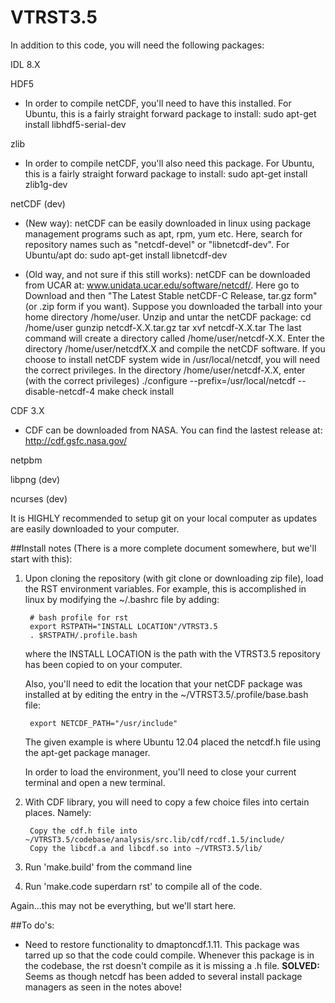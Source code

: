 VTRST3.5
========

In addition to this code, you will need the following packages:

IDL 8.X

HDF5

- In order to compile netCDF, you'll need to have this installed.  For Ubuntu, this is a fairly
  straight forward package to install:
        sudo apt-get install libhdf5-serial-dev

zlib

- In order to compile netCDF, you'll also need this package.  For Ubuntu, this is a fairly
  straight forward package to install:
        sudo apt-get install zlib1g-dev

netCDF (dev)

- (New way): netCDF can be easily downloaded in linux using package management programs such as 
  apt, rpm, yum etc.  Here, search for repository names such as "netcdf-devel" or "libnetcdf-dev".
  For Ubuntu/apt do:
       sudo apt-get install libnetcdf-dev

- (Old way, and not sure if this still works): netCDF can be downloaded from UCAR at:  www.unidata.ucar.edu/software/netcdf/.  Here go to 
  Download and then "The Latest Stable netCDF-C Release, tar.gz form"  (or .zip form if you want).
  Suppose you downloaded the tarball into your home directory /home/user. Unzip and untar the 
  netCDF package: 
       cd /home/user 
       gunzip netcdf-X.X.tar.gz 
       tar xvf netcdf-X.X.tar
  The last command will create a directory called /home/user/netcdf-X.X. Enter the directory 
  /home/user/netcdfX.X and compile the netCDF software. If you choose to install netCDF system 
  wide in /usr/local/netcdf, you will need the correct privileges. In the directory 
  /home/user/netcdf-X.X, enter (with the correct privileges) 
       ./configure --prefix=/usr/local/netcdf --disable-netcdf-4 make check install



CDF 3.X

- CDF can be downloaded from NASA.  You can find the lastest release at: http://cdf.gsfc.nasa.gov/


netpbm

libpng (dev)

ncurses (dev)

It is HIGHLY recommended to setup git on your local computer as updates are easily downloaded to
your computer.


##Install notes (There is a more complete document somewhere, but we'll start with this):


1. Upon cloning the repository (with git clone or downloading zip file), load the RST environment 
   variables.  For example, this is accomplished in linux by modifying the ~/.bashrc file by
   adding:

        # bash profile for rst
        export RSTPATH="INSTALL LOCATION"/VTRST3.5
        . $RSTPATH/.profile.bash

   where the INSTALL LOCATION is the path with the VTRST3.5 repository has been copied to on your
   computer.  

   Also, you'll need to edit the location that your netCDF package was installed at by editing the
   entry in the ~/VTRST3.5/.profile/base.bash file:

        export NETCDF_PATH="/usr/include"

   The given example is where Ubuntu 12.04 placed the netcdf.h file using the apt-get package 
   manager.  

   In order to load the environment, you'll need to close your current terminal and
   open a new terminal.

2. With CDF library, you will need to copy a few choice files into certain places.  Namely:

        Copy the cdf.h file into ~/VTRST3.5/codebase/analysis/src.lib/cdf/rcdf.1.5/include/
        Copy the libcdf.a and libcdf.so into ~/VTRST3.5/lib/


3. Run 'make.build' from the command line

4. Run 'make.code superdarn rst' to compile all of the code.


Again...this may not be everything, but we'll start here.



##To do's:

- Need to restore functionality to dmaptoncdf.1.11.  This package was tarred up so that the code 
  could compile.  Whenever this package is in the codebase, the rst doesn't compile as it is 
  missing a .h file.  __SOLVED:__ Seems as though netcdf has been added to several install
  package managers as seen in the notes above!
